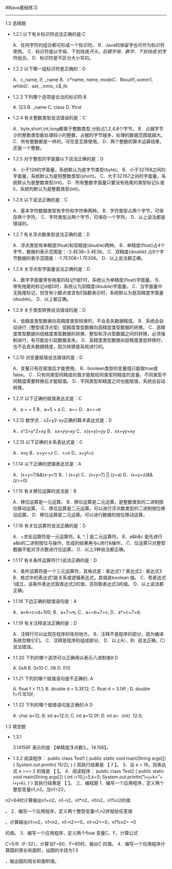 ##java基础练习
***
1.2 选择题
+ 1.2.1 以下有关标识符说法正确的是:C

    A．任何字符的组合都可形成一个标识符。
    B．Java的保留字也可作为标识符使用。
    C．标识符是以字母、下划线或$开头，后跟字母、数字、下划线或$ 的字符组合。
    D．标识符是不区分大小写的。

+ 1.2.2 以下哪一组标识符是正确的：D

    A．c_name,  if,  _name
    B．c*name,  $name,  mode
    C．Result1,  somm1,  while
    D．$ast,  _mmc,  c$_fe

+ 1.2.3 下列哪个选项是合法的标识符:B

	A.  123    B. _name    C.  class   D.  1first

+ 1.2.4 有关整数类型说法错误的是：C

    A．byte,short,int,long都属于整数类型,分别占1,2,4,8个字节。
    B．占据字节少的整数类型能处理较小的整数，占据的字节越多，处理的数据范围就越大。
    C．所有整数都是一样的，可任意互换使用。
    D．两个整数的算术运算结果，还是一个整数。

+ 1.2.5 对于整型的字面量以下说法正确的是：D

    A．小于128的字面量，系统默认为是字节类型(byte)。
	B．小于32768之间的字面量，系统默认为是短整数类型(short)。
    C．大于32767之间的字面量，系统默认为是整数类型(int)。
    D．所有整数字面量只要没有拖尾的类型标记(L或l)，系统均默认为是整数类型(int)。

+ 1.2.6 以下说法正确的是：C

    A．基本字符数据类型有字符和字符串两种。
    B．字符类型占两个字节，可保存两个字符。
    C．字符类型占两个字节，可保存一个字符。
    D．以上说法都是错误的。

+ 1.2.7 有关浮点数类型说法正确的是：D

    A．浮点类型有单精度(float)和双精度(double)两种。
    B．单精度(float)占4个字节，数据的表示范围是：-3.4E38~3.4E38。
    C．双精度(double) 占8个字节数据的表示范围是：-1.7E308~1.7E308。
    D．以上说法都正确。

+ 1.2.8 关浮点型字面量说法正确的是：D

    A．数字字面量带有拖尾的标记f或F时，系统认为单精度(float)字面量。
    B．带有拖尾的标记d或D时，系统认为双精度(double)字面量。
    C．当字面量中无拖尾标记，但含有小数点或含有E指数表示时，系统默认为是双精度字面量(double)。
    D．以上都正确。

+ 1.2.9 关于类型转换说法错误的是：D

    A．低精度类型数据向高精度类型转换时，不会丢失数据精度。
    B．系统会自动进行（整型或浮点型）低精度类型数据向高精度类型数据的转换。
    C．高精度类型数据向低精度类型数据的转换、整型和浮点型数据之间的转换，必须强制进行，有可能会引起数据丢失。
    D．高精度类型数据向低精度类型转换时，也不会丢失数据精度，因为转换是系统进行的。

+ 1.2.10 对变量赋值说法错误的是：D

    A．变量只有在赋值后才能使用。
    B．boolean类型的变量值只能取true或false。
    C．只有同类型同精度的值才能赋给同类型同精度的变量，不同类型不同精度需要转换后才能赋值。
    D．不同类型和精度之间也能赋值，系统会自动转换。

+ 1.2.11 以下正确的赋值表达式是：C

    A．a = = 5
    B．a+5 = a
    C．a++
    D．a++=b

+ 1.2.12 数学式：x2+y2-xy正确的算术表达式是：D

    A．x^2+y^2+xy
    B．x*x+y*y+xy
    C．x(x+y)+y*y
    D．x*x+y*y+x*y

+ 1.2.13 以下正确的关系表达式是：C

    A．x≥y
    B．x+y<>z
    C．>=x
    D．x+y!=z

+ 1.1.14 以下正确的逻辑表达式是：A

    A．(x+y>7)&&(x-y<1)
    B．! (x+y)
    C．(x+y>7) || (z=a)
    D．(x+y+z)&&(z>=0)

+ 1.1.15 有关移位运算的说法是：B

    A．移位运算是一元运算。
    B．移位运算是二元运算。是整数类型的二进制按位移动运算。
    C．移位运算是二元运算。可以进行浮点数类型的二进制按位移动运算。
    D．移位运算是二元运算。可以进行数据的按位移动运算。

+ 1.1.16 有关位运算符说法正确的是：D

    A．~求反运算符是一元运算符。&, ^, | 是二元运算符。
    B．a&b&c 是先进行a&b的二进制按位与操作，生成的结果再与c进行&操作。
    C．位运算只对整型数据不能对浮点数进行位运算。
    D．以上3种说法都正确。

+ 1.1.17 有关条件运算符(?:)说法正确的是：D

    A．条件运算符是一个三元运算符，其格式是：表达式1 ? 表达式2 : 表达式3
    B．格式中的表达式1是关系或逻辑表达式，其值是boolean 值。
    C．若表达式1成立，该条件表达式取表达式2的值，否则取表达式3的值。
    D．以上说法都正确。

+ 1.1.18 下边正确的赋值语句是：A

    A．a=b=c=d+100;
    B．a+7=m;
    C．a+=b+7=c;
    D．a*=c+7=d;

+ 1.1.19 有关注释说法正确的是：D

    A．注释行可以出现在程序的任何地方。
    B．注释不是程序的部分，因为编译系统忽略它们。
    C．注释是程序的组成部分。
    D．以上A）、B）说法正确，C）说法错误。

+ 1.1.20 下列的哪个选项可以正确用以表示八进制值8:D

	A.  0x8           B.  0x10           C.  08        D.  010

+ 1.1.21 下列的哪个赋值语句是不正确的: A

    A.  float f = 11.1;         B.  double d = 5.3E12;
    C.  float d = 3.14f ;        D.  double f=11.1E10f;

+ 1.1.22 下列的哪个赋值语句是正确的:A D

    A.  char a=12;            B.  int a=12.0;
    C.  int a=12.0f;           D.  int a=（int）12.0;

1.3 填空题
+ 1.3.1

	3.14156F 表示的是 【单精度浮点数3,。14.156】。
+ 1.3.2 阅读程序：
      public class Test1
      {
         public static void  main(String args[])
          {
             System.out.println( 15/2);
          }
      }
其执行结果是 【 7 】。
3．设 a = 16，则表达式 a >>> 2 的值是 【   】。
4．阅读程序：
  public class Test2
  {
     public static void  main(String args[])
      {
         int i=10,j=5,k=5;
         System.out.println(“i+j+k=”+ i+j+k);
      }
  }
其执行结果是 【   】。
三、编程题
1．编写一个应用程序，定义两个整型变量n1,n2。当n1=22，

n2=64时计算输出n1+n2，n1-n2，n1*n2，n1/n2，n1%n2的值

。
2．编写一个应用程序，定义两个整型变量n1,n2并赋给任意值

。计算输出n1>n2，n1<n2，n1-n2>=0，n1-n2<=0，n1%n2= =0

的值。
3．编写一个应用程序，定义两个float 变量C、F。计算公式

C=5/9（F-32），计算当F=60、F=90时，输出C 的值。
4．编写一个应用程序计算圆的周长和面积，设圆的半径为1.5

，输出圆的周长和面积值。


